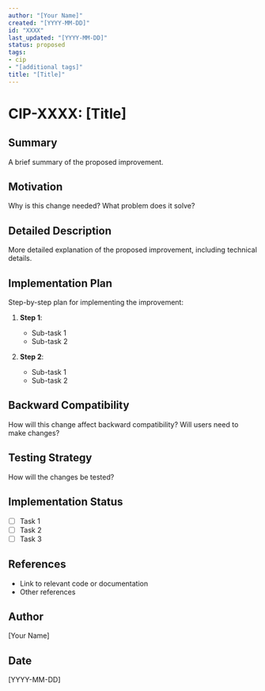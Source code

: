 ```yaml
---
author: "[Your Name]"
created: "[YYYY-MM-DD]"
id: "XXXX"
last_updated: "[YYYY-MM-DD]"
status: proposed
tags:
- cip
- "[additional tags]"
title: "[Title]"
---
```


# CIP-XXXX: [Title]

## Summary
A brief summary of the proposed improvement.

## Motivation
Why is this change needed? What problem does it solve?

## Detailed Description
More detailed explanation of the proposed improvement, including technical details.

## Implementation Plan
Step-by-step plan for implementing the improvement:

1. **Step 1**:
   - Sub-task 1
   - Sub-task 2

2. **Step 2**:
   - Sub-task 1
   - Sub-task 2

## Backward Compatibility
How will this change affect backward compatibility? Will users need to make changes?

## Testing Strategy
How will the changes be tested?

## Implementation Status
- [ ] Task 1
- [ ] Task 2
- [ ] Task 3

## References
- Link to relevant code or documentation
- Other references

## Author
[Your Name]

## Date
[YYYY-MM-DD] 